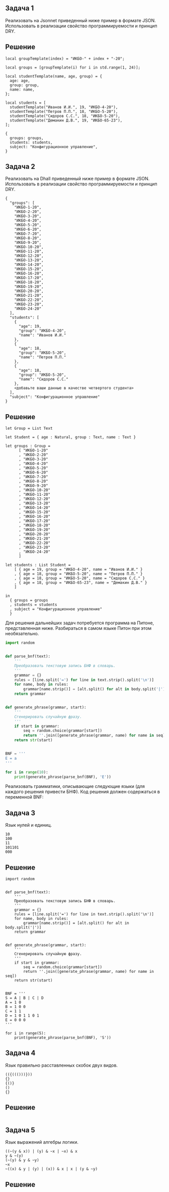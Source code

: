 ## Задача 1

Реализовать на Jsonnet приведенный ниже пример в формате JSON. Использовать в реализации свойство программируемости и принцип DRY.

## Решение

```
local groupTemplate(index) = "ИКБО-" + index + "-20";

local groups = [groupTemplate(i) for i in std.range(1, 24)];

local studentTemplate(name, age, group) = {
  age: age,
  group: group,
  name: name,
};

local students = [
  studentTemplate("Иванов И.И.", 19, "ИКБО-4-20"),
  studentTemplate("Петров П.П.", 18, "ИКБО-5-20"),
  studentTemplate("Сидоров С.С.", 18, "ИКБО-5-20"),
  studentTemplate("Демакин Д.В.", 19, "ИКБО-65-23"),
];

{
  groups: groups,
  students: students,
  subject: "Конфигурационное управление",
}
```

## Задача 2

Реализовать на Dhall приведенный ниже пример в формате JSON. Использовать в реализации свойство программируемости и принцип DRY.

```
{
  "groups": [
    "ИКБО-1-20",
    "ИКБО-2-20",
    "ИКБО-3-20",
    "ИКБО-4-20",
    "ИКБО-5-20",
    "ИКБО-6-20",
    "ИКБО-7-20",
    "ИКБО-8-20",
    "ИКБО-9-20",
    "ИКБО-10-20",
    "ИКБО-11-20",
    "ИКБО-12-20",
    "ИКБО-13-20",
    "ИКБО-14-20",
    "ИКБО-15-20",
    "ИКБО-16-20",
    "ИКБО-17-20",
    "ИКБО-18-20",
    "ИКБО-19-20",
    "ИКБО-20-20",
    "ИКБО-21-20",
    "ИКБО-22-20",
    "ИКБО-23-20",
    "ИКБО-24-20"
  ],
  "students": [
    {
      "age": 19,
      "group": "ИКБО-4-20",
      "name": "Иванов И.И."
    },
    {
      "age": 18,
      "group": "ИКБО-5-20",
      "name": "Петров П.П."
    },
    {
      "age": 18,
      "group": "ИКБО-5-20",
      "name": "Сидоров С.С."
    },
    <добавьте ваши данные в качестве четвертого студента>
  ],
  "subject": "Конфигурационное управление"
} 
```

## Решение

```
let Group = List Text

let Student = { age : Natural, group : Text, name : Text }

let groups : Group =
      [ "ИКБО-1-20"
      , "ИКБО-2-20"
      , "ИКБО-3-20"
      , "ИКБО-4-20"
      , "ИКБО-5-20"
      , "ИКБО-6-20"
      , "ИКБО-7-20"
      , "ИКБО-8-20"
      , "ИКБО-9-20"
      , "ИКБО-10-20"
      , "ИКБО-11-20"
      , "ИКБО-12-20"
      , "ИКБО-13-20"
      , "ИКБО-14-20"
      , "ИКБО-15-20"
      , "ИКБО-16-20"
      , "ИКБО-17-20"
      , "ИКБО-18-20"
      , "ИКБО-19-20"
      , "ИКБО-20-20"
      , "ИКБО-21-20"
      , "ИКБО-22-20"
      , "ИКБО-23-20"
      , "ИКБО-24-20"
      ]

let students : List Student =
    [ { age = 19, group = "ИКБО-4-20", name = "Иванов И.И." }
    , { age = 18, group = "ИКБО-5-20", name = "Петров П.П." }
    , { age = 18, group = "ИКБО-5-20", name = "Сидоров С.С." }
    , { age = 18, group = "ИКБО-65-23", name = "Демакин Д.В." }
    ]

in
  { groups = groups
  , students = students
  , subject = "Конфигурационное управление"
  }
```

Для решения дальнейших задач потребуется программа на Питоне, представленная ниже. Разбираться в самом языке Питон при этом необязательно.

```Python
import random


def parse_bnf(text):
    '''
    Преобразовать текстовую запись БНФ в словарь.
    '''
    grammar = {}
    rules = [line.split('=') for line in text.strip().split('\n')]
    for name, body in rules:
        grammar[name.strip()] = [alt.split() for alt in body.split('|')]
    return grammar


def generate_phrase(grammar, start):
    '''
    Сгенерировать случайную фразу.
    '''
    if start in grammar:
        seq = random.choice(grammar[start])
        return ''.join([generate_phrase(grammar, name) for name in seq])
    return str(start)


BNF = '''
E = a
'''

for i in range(10):
    print(generate_phrase(parse_bnf(BNF), 'E'))

```

Реализовать грамматики, описывающие следующие языки (для каждого решения привести БНФ). Код решения должен содержаться в переменной BNF:


## Задача 3

Язык нулей и единиц.

```
10
100
11
101101
000
```

## Решение

```
import random


def parse_bnf(text):
    '''
    Преобразовать текстовую запись БНФ в словарь.
    '''
    grammar = {}
    rules = [line.split('=') for line in text.strip().split('\n')]
    for name, body in rules:
        grammar[name.strip()] = [alt.split() for alt in body.split('|')]
    return grammar


def generate_phrase(grammar, start):
    '''
    Сгенерировать случайную фразу.
    '''
    if start in grammar:
        seq = random.choice(grammar[start])
        return ''.join([generate_phrase(grammar, name) for name in seq])
    return str(start)


BNF = '''
S = A | B | C | D  
A = 1 0
B = 1 0 0
C = 1 1
D = 1 0 1 1 0 1
E = 0 0 0
'''

for i in range(5):
    print(generate_phrase(parse_bnf(BNF), 'S'))

```

## Задача 4

Язык правильно расставленных скобок двух видов.

```
(({((()))}))
{}
{()}
()
{}
```

## Решение

```

```

## Задача 5

Язык выражений алгебры логики.

```
((~(y & x)) | (y) & ~x | ~x) & x
y & ~(y)
(~(y) & y & ~y)
~x
~((x) & y | (y) | (x)) & x | x | (y & ~y)
```

## Решение

```

```
